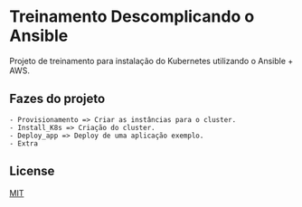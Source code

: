 # Treinamento Descomplicando o Ansible

Projeto de treinamento para instalação do Kubernetes utilizando o Ansible + AWS.

## Fazes do projeto
```
- Provisionamento => Criar as instâncias para o cluster.
- Install_K8s => Criação do cluster.
- Deploy_app => Deploy de uma aplicação exemplo.
- Extra 
```


## License
[MIT](https://choosealicense.com/licenses/mit/)
